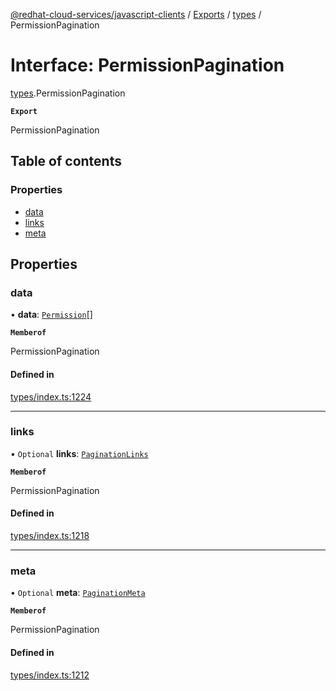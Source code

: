[@redhat-cloud-services/javascript-clients](../README.md) / [Exports](../modules.md) / [types](../modules/types.md) / PermissionPagination

# Interface: PermissionPagination

[types](../modules/types.md).PermissionPagination

**`Export`**

PermissionPagination

## Table of contents

### Properties

- [data](types.PermissionPagination.md#data)
- [links](types.PermissionPagination.md#links)
- [meta](types.PermissionPagination.md#meta)

## Properties

### data

• **data**: [`Permission`](types.Permission.md)[]

**`Memberof`**

PermissionPagination

#### Defined in

[types/index.ts:1224](https://github.com/RedHatInsights/javascript-clients/blob/main/packages/rbac/types/index.ts#L1224)

___

### links

• `Optional` **links**: [`PaginationLinks`](types.PaginationLinks.md)

**`Memberof`**

PermissionPagination

#### Defined in

[types/index.ts:1218](https://github.com/RedHatInsights/javascript-clients/blob/main/packages/rbac/types/index.ts#L1218)

___

### meta

• `Optional` **meta**: [`PaginationMeta`](types.PaginationMeta.md)

**`Memberof`**

PermissionPagination

#### Defined in

[types/index.ts:1212](https://github.com/RedHatInsights/javascript-clients/blob/main/packages/rbac/types/index.ts#L1212)
